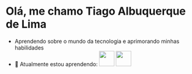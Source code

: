 # Olá, me chamo Tiago Albuquerque de Lima
- Aprendendo sobre o mundo da tecnologia e aprimorando minhas habilidades
- 🌱 Atualmente estou aprendendo:
    <img loading="lazy" src="https://cdn.jsdelivr.net/gh/devicons/devicon/icons/git/git-original.svg" width="40" height="40"/>
    <img src="https://cdn.jsdelivr.net/gh/devicons/devicon/icons/c/c-original.svg" width="40" height="40"/>
          
          
          
          
          

